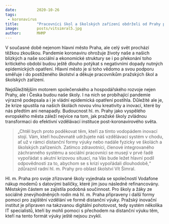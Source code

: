 ```yaml
---
date:         2020-10-26
tags:         
 - koronavirus
title:        "Pracovníci škol a školských zařízení obdrželi od Prahy poděkování"
image: 	      posts/vitsimral5.jpg
author:       MHMP
---
```


V současné době nejenom hlavní město Praha, ale celý svět prochází těžkou zkouškou. Pandemie koronaviru ohrožuje životy naše a našich blízkých a naše sociální a ekonomické struktury se i po překonání toho kritického období budou ještě dlouho potýkat s negativními dopady nutných epidemických opatření. Hlavní město je si toho vědomo a svou podporu směřuje i do postiženého školství a děkuje pracovníkům pražských škol a školských zařízení.

Nejdůležitějším motorem společenského a hospodářského rozvoje nejen Prahy, ale i Česka budou naše školy. I na nich se probíhající pandemie výrazně podepsala a i je vládní epidemická opatření postihla. Důležité ale je, že krize spustila na našich školách novou vlnu kreativity a inovací, které by nás předtím ani nenapadly. Budoucnost hl. m. Prahy jako vyspělého evropského města záleží nejvíce na tom, jak pražské školy zvládnou transformaci do efektivní vzdělávací instituce post-koronavirového světa.

> „Chtěl bych proto poděkovat těm, kteří za tímto vodopádem inovací stojí. Vám, kteří houževnatě udržujete náš vzdělávací systém v chodu, ať už v rámci distanční formy výuky nebo nadále fyzicky ve školách a školských zařízeních. Zatímco zdravotníci, členové integrovaného záchranného systému a sociální pracovníci se musejí v prvé řadě vypořádat s akutní krizovou situací, na Vás bude ležet hlavní podíl odpovědnosti za to, abychom se s krizí vypořádali dlouhodobě,“ zdůraznil radní hl. m. Prahy pro oblast školství Vít Šimral.

Hl. m. Praha pro svoje zřizované školy vyjednala se společností Vodafone nákup modemů s datovými balíčky, které jim jsou následně refinancovány. Městským částem se zajistila podobná součinnost. Pro školy a žáky ze sociálně znevýhodněných rodin má hl. m. Praha připraveny i další formy pomoci pro zajištění vzdělání ve formě distanční výuky. Pražský inovační institut je připraven na takzvanou digitální pohotovost, tedy systém několika IT specialistů, kteří by mohli pomoci s přechodem na distanční výuku těm, kteří na tento formát výuky ještě nejsou zvyklí.
